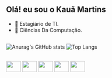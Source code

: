 ## Olá! eu sou o Kauã Martins

- 🔭 Estagiário de TI.
- 🌱 Ciências Da Computação.

##

![Anurag's GitHub stats](https://github-readme-stats.vercel.app/api?username=kauamartinsZ&show_icons=true&theme=dracula) 
![Top Langs](https://github-readme-stats.vercel.app/api/top-langs/?username=kauamartinsZ&show_icons=true&theme=dracula)

##

<div>
  <img align="center" height="30" width="40" src="https://cdn.jsdelivr.net/gh/devicons/devicon@latest/icons/html5/html5-original.svg"/>
  <img align="center" height="30" width="40" src="https://cdn.jsdelivr.net/gh/devicons/devicon@latest/icons/css3/css3-original.svg" /> 
  <img align="center" height="30" width="40" src="https://cdn.jsdelivr.net/gh/devicons/devicon@latest/icons/python/python-original.svg" />
  <img align="center" height="30" width="40" src="https://cdn.jsdelivr.net/gh/devicons/devicon@latest/icons/java/java-plain.svg" />
  <img align="center" height="30" width="40" src="https://cdn.jsdelivr.net/gh/devicons/devicon@latest/icons/mysql/mysql-original.svg" />
</div>
          
